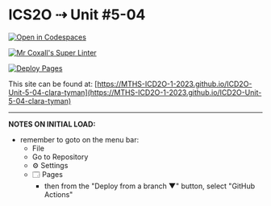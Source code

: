 # ICS2O ⇢ Unit #5-04

[![Open in Codespaces](https://classroom.github.com/assets/launch-codespace-7f7980b617ed060a017424585567c406b6ee15c891e84e1186181d67ecf80aa0.svg)](https://classroom.github.com/open-in-codespaces?assignment_repo_id=14989999)

[![Mr Coxall's Super Linter](https://github.com/MTHS-ICD2O-1-2023/ICD2O-Unit-5-04-clara-tyman/workflows/Mr%20Coxall's%20Super%20Linter/badge.svg)](https://github.com/MTHS-ICD2O-1-2023/ICD2O-Unit-5-04-clara-tyman/actions)

[![Deploy Pages](https://github.com/MTHS-ICD2O-1-2023/ICD2O-Unit-5-04-clara-tyman/workflows/Deploy%20Pages/badge.svg)](https://github.com/MTHS-ICD2O-1-2023/ICD2O-Unit-5-04-clara-tyman/actions)

This site can be found at: [https://MTHS-ICD2O-1-2023.github.io/ICD2O-Unit-5-04-clara-tyman](https://MTHS-ICD2O-1-2023.github.io/ICD2O-Unit-5-04-clara-tyman)

---

**NOTES ON INITIAL LOAD:**
- remember to goto on the menu bar:
  - File
  - Go to Repository
  - ⚙ Settings
  - 🗔 Pages
    - then from the "Deploy from a branch ▼" button, select "GitHub Actions"
